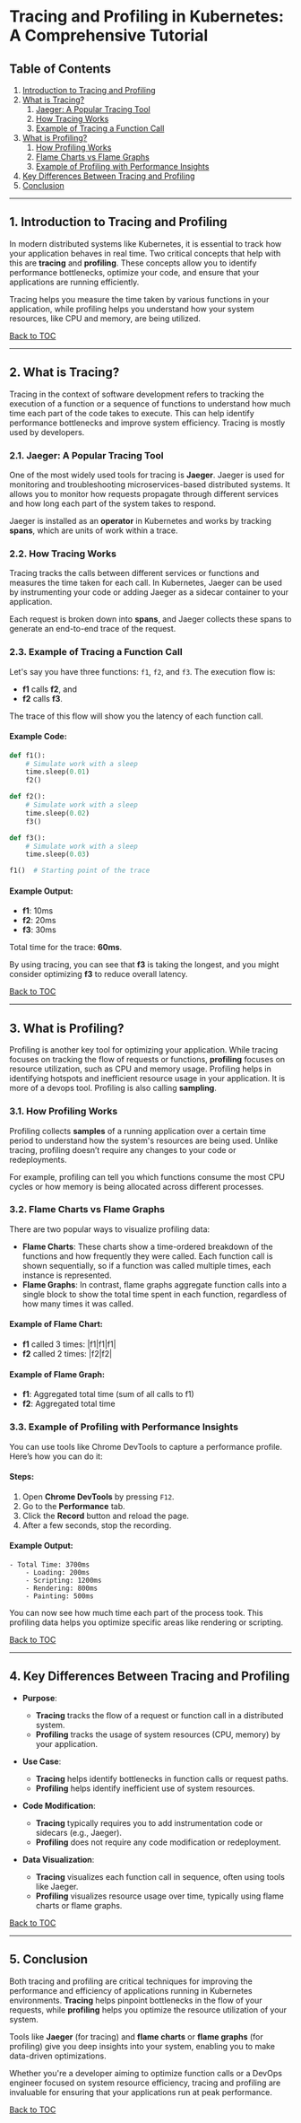 # **Tracing and Profiling in Kubernetes: A Comprehensive Tutorial**

## **Table of Contents**
1. [Introduction to Tracing and Profiling](#1-introduction-to-tracing-and-profiling)
2. [What is Tracing?](#2-what-is-tracing)
   1. [Jaeger: A Popular Tracing Tool](#21-jaeger-a-popular-tracing-tool)
   2. [How Tracing Works](#22-how-tracing-works)
   3. [Example of Tracing a Function Call](#23-example-of-tracing-a-function-call)
3. [What is Profiling?](#3-what-is-profiling)
   1. [How Profiling Works](#31-how-profiling-works)
   2. [Flame Charts vs Flame Graphs](#32-flame-charts-vs-flame-graphs)
   3. [Example of Profiling with Performance Insights](#33-example-of-profiling-with-performance-insights)
4. [Key Differences Between Tracing and Profiling](#4-key-differences-between-tracing-and-profiling)
5. [Conclusion](#5-conclusion)

---

## **1. Introduction to Tracing and Profiling**

In modern distributed systems like Kubernetes, it is essential to track how your application behaves in real time. Two critical concepts that help with this are **tracing** and **profiling**. These concepts allow you to identify performance bottlenecks, optimize your code, and ensure that your applications are running efficiently.

Tracing helps you measure the time taken by various functions in your application, while profiling helps you understand how your system resources, like CPU and memory, are being utilized.

[Back to TOC](#table-of-contents)

---

## **2. What is Tracing?**

Tracing in the context of software development refers to tracking the execution of a function or a sequence of functions to understand how much time each part of the code takes to execute. This can help identify performance bottlenecks and improve system efficiency. Tracing is mostly used by developers.

### **2.1. Jaeger: A Popular Tracing Tool**
One of the most widely used tools for tracing is **Jaeger**. Jaeger is used for monitoring and troubleshooting microservices-based distributed systems. It allows you to monitor how requests propagate through different services and how long each part of the system takes to respond.

Jaeger is installed as an **operator** in Kubernetes and works by tracking **spans**, which are units of work within a trace.

### **2.2. How Tracing Works**
Tracing tracks the calls between different services or functions and measures the time taken for each call. In Kubernetes, Jaeger can be used by instrumenting your code or adding Jaeger as a sidecar container to your application.

Each request is broken down into **spans**, and Jaeger collects these spans to generate an end-to-end trace of the request.

### **2.3. Example of Tracing a Function Call**

Let's say you have three functions: `f1`, `f2`, and `f3`. The execution flow is:
- **f1** calls **f2**, and
- **f2** calls **f3**.

The trace of this flow will show you the latency of each function call.

#### Example Code:
```python
def f1():
    # Simulate work with a sleep
    time.sleep(0.01)
    f2()

def f2():
    # Simulate work with a sleep
    time.sleep(0.02)
    f3()

def f3():
    # Simulate work with a sleep
    time.sleep(0.03)

f1()  # Starting point of the trace
```

#### Example Output:
- **f1**: 10ms
- **f2**: 20ms
- **f3**: 30ms

Total time for the trace: **60ms**.

By using tracing, you can see that **f3** is taking the longest, and you might consider optimizing **f3** to reduce overall latency.

[Back to TOC](#table-of-contents)

---

## **3. What is Profiling?**

Profiling is another key tool for optimizing your application. While tracing focuses on tracking the flow of requests or functions, **profiling** focuses on resource utilization, such as CPU and memory usage. Profiling helps in identifying hotspots and inefficient resource usage in your application. It is more of a devops tool. Profiling is also calling **sampling**.

### **3.1. How Profiling Works**
Profiling collects **samples** of a running application over a certain time period to understand how the system's resources are being used. Unlike tracing, profiling doesn’t require any changes to your code or redeployments.

For example, profiling can tell you which functions consume the most CPU cycles or how memory is being allocated across different processes.

### **3.2. Flame Charts vs Flame Graphs**
There are two popular ways to visualize profiling data:
- **Flame Charts**: These charts show a time-ordered breakdown of the functions and how frequently they were called. Each function call is shown sequentially, so if a function was called multiple times, each instance is represented.
- **Flame Graphs**: In contrast, flame graphs aggregate function calls into a single block to show the total time spent in each function, regardless of how many times it was called.

#### Example of Flame Chart:
- **f1** called 3 times: |f1|f1|f1|
- **f2** called 2 times: |f2|f2|

#### Example of Flame Graph:
- **f1**: Aggregated total time (sum of all calls to f1)
- **f2**: Aggregated total time

### **3.3. Example of Profiling with Performance Insights**

You can use tools like Chrome DevTools to capture a performance profile. Here’s how you can do it:

#### Steps:
1. Open **Chrome DevTools** by pressing `F12`.
2. Go to the **Performance** tab.
3. Click the **Record** button and reload the page.
4. After a few seconds, stop the recording.

#### Example Output:
```text
- Total Time: 3700ms
    - Loading: 200ms
    - Scripting: 1200ms
    - Rendering: 800ms
    - Painting: 500ms
```

You can now see how much time each part of the process took. This profiling data helps you optimize specific areas like rendering or scripting.

[Back to TOC](#table-of-contents)

---

## **4. Key Differences Between Tracing and Profiling**

- **Purpose**:
  - **Tracing** tracks the flow of a request or function call in a distributed system.
  - **Profiling** tracks the usage of system resources (CPU, memory) by your application.
  
- **Use Case**:
  - **Tracing** helps identify bottlenecks in function calls or request paths.
  - **Profiling** helps identify inefficient use of system resources.

- **Code Modification**:
  - **Tracing** typically requires you to add instrumentation code or sidecars (e.g., Jaeger).
  - **Profiling** does not require any code modification or redeployment.

- **Data Visualization**:
  - **Tracing** visualizes each function call in sequence, often using tools like Jaeger.
  - **Profiling** visualizes resource usage over time, typically using flame charts or flame graphs.

[Back to TOC](#table-of-contents)

---

## **5. Conclusion**

Both tracing and profiling are critical techniques for improving the performance and efficiency of applications running in Kubernetes environments. **Tracing** helps pinpoint bottlenecks in the flow of your requests, while **profiling** helps you optimize the resource utilization of your system.

Tools like **Jaeger** (for tracing) and **flame charts** or **flame graphs** (for profiling) give you deep insights into your system, enabling you to make data-driven optimizations.

Whether you're a developer aiming to optimize function calls or a DevOps engineer focused on system resource efficiency, tracing and profiling are invaluable for ensuring that your applications run at peak performance.

[Back to TOC](#table-of-contents)

